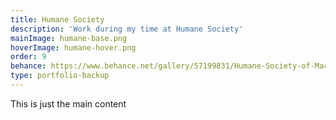 ```yaml
---
title: Humane Society
description: 'Work during my time at Humane Society'
mainImage: humane-base.png
hoverImage: humane-hover.png
order: 9
behance: https://www.behance.net/gallery/57199831/Humane-Society-of-Macomb
type: portfolio-backup
---
```


This is just the main content
